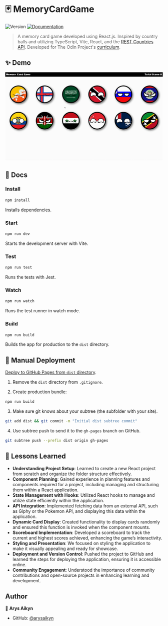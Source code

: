 # 🃏 MemoryCardGame
![Version](https://img.shields.io/badge/version-1.0.0-blue.svg?cacheSeconds=2592000)
[![Documentation](https://img.shields.io/badge/documentation-yes-brightgreen.svg)](https://github.com/arysaikyn/MemoryCardGame/#readme)

> A memory card game developed using React.js.
> Inspired by country balls and utilizing TypeScript, Vite, React, and the [REST Countries API](https://restcountries.com/).
> Developed for The Odin Project's [curriculum](https://www.theodinproject.com/lessons/node-path-react-new-memory-card).

## ✨ Demo
[![MemoryCardGame Demo](./src/assets/demo.gif)](memory-card-game-azure.vercel.app)

## 📜 Docs

### Install

```sh
npm install
```
Installs dependencies.

### Start

```sh
npm run dev
```
Starts the development server with Vite.

### Test

```sh
npm run test
```
Runs the tests with Jest.

### Watch

```sh
npm run watch
```
Runs the test runner in watch mode.

### Build

```sh
npm run build
```
Builds the app for production to the `dist` directory.

## 🚀 Manual Deployment

[Deploy to GitHub Pages from `dist` directory](https://gist.github.com/cobyism/4730490).
1. Remove the `dist` directory from `.gitignore`.

2. Create production bundle:

```sh
npm run build
```

3. Make sure git knows about your subtree (the subfolder with your site).

```sh
git add dist && git commit -m "Initial dist subtree commit"
```

4. Use subtree push to send it to the `gh-pages` branch on GitHub.

```sh
git subtree push --prefix dist origin gh-pages
```

## 📖 Lessons Learned

- **Understanding Project Setup**: Learned to create a new React project from scratch and organize the folder structure effectively.
- **Component Planning**: Gained experience in planning features and components required for a project, including managing and structuring them within a React application.
- **State Management with Hooks**: Utilized React hooks to manage and utilize state efficiently within the application.
- **API Integration**: Implemented fetching data from an external API, such as Giphy or the Pokemon API, and displaying this data within the application.
- **Dynamic Card Display**: Created functionality to display cards randomly and ensured this function is invoked when the component mounts.
- **Scoreboard Implementation**: Developed a scoreboard to track the current and highest scores achieved, enhancing the game’s interactivity.
- **Styling and Presentation**: We focused on styling the application to make it visually appealing and ready for showcase.
- **Deployment and Version Control**: Pushed the project to GitHub and learned the steps for deploying the application, ensuring it is accessible online.
- **Community Engagement**: Understood the importance of community contributions and open-source projects in enhancing learning and development.

## Author

👤 **Arys Aikyn**

* GitHub: [@arysaikyn](https://github.com/arysaikyn)
